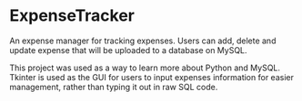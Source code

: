 # ExpenseTracker
 An expense manager for tracking expenses. Users can add, delete and update expense that will be uploaded to a database on MySQL. 

 This project was used as a way to learn more about Python and MySQL. Tkinter is used as the GUI for users to input expenses information for easier management, rather than typing it out in raw SQL code.

 
